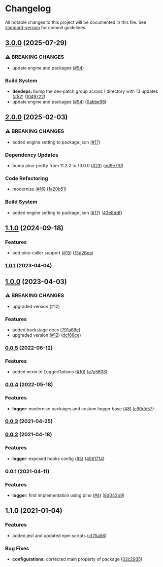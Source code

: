# Changelog

All notable changes to this project will be documented in this file. See [standard-version](https://github.com/conventional-changelog/standard-version) for commit guidelines.

## [3.0.0](https://github.com/MapColonies/js-logger/compare/v2.0.0...v3.0.0) (2025-07-29)


### ⚠ BREAKING CHANGES

* update engine and packages ([#54](https://github.com/MapColonies/js-logger/issues/54))

### Build System

* **devdeps:** bump the dev-patch group across 1 directory with 13 updates ([#52](https://github.com/MapColonies/js-logger/issues/52)) ([1049722](https://github.com/MapColonies/js-logger/commit/104972216e2420cfbb5db1ce6cf7873232794a03))
* update engine and packages ([#54](https://github.com/MapColonies/js-logger/issues/54)) ([0abbe98](https://github.com/MapColonies/js-logger/commit/0abbe9859672562490a7f9004b4cc823931fe943))

## [2.0.0](https://github.com/MapColonies/js-logger/compare/v1.1.0...v2.0.0) (2025-02-03)


### ⚠ BREAKING CHANGES

* added engine setting to package.json ([#17](https://github.com/MapColonies/js-logger/issues/17))

### Dependency Updates

* bump pino-pretty from 11.2.2 to 13.0.0 ([#23](https://github.com/MapColonies/js-logger/issues/23)) ([ed9e7f0](https://github.com/MapColonies/js-logger/commit/ed9e7f0b1c1c7410d93f337ecf40d9ba9c459737))


### Code Refactoring

* modernize ([#16](https://github.com/MapColonies/js-logger/issues/16)) ([1a20b51](https://github.com/MapColonies/js-logger/commit/1a20b518a673671cf0996c3cdc2b3723ebe52df1))


### Build System

* added engine setting to package.json ([#17](https://github.com/MapColonies/js-logger/issues/17)) ([43e8ddf](https://github.com/MapColonies/js-logger/commit/43e8ddfaffbc5edb4e57d1aba165c83623d489b0))

## [1.1.0](https://github.com/MapColonies/js-logger/compare/v1.0.1...v1.1.0) (2024-09-18)


### Features

* add pino-caller support ([#15](https://github.com/MapColonies/js-logger/issues/15)) ([f3d26ea](https://github.com/MapColonies/js-logger/commit/f3d26ea8f2aebf72c6c6fe7f6c9e5f51f02ef6c7))

### [1.0.1](https://github.com/MapColonies/js-logger/compare/v1.0.0...v1.0.1) (2023-04-04)

## [1.0.0](https://github.com/MapColonies/js-logger/compare/v0.0.5...v1.0.0) (2023-04-03)


### ⚠ BREAKING CHANGES

* upgraded version (#12)

### Features

* added backstage docs ([791a66e](https://github.com/MapColonies/js-logger/commit/791a66e0e21f58d5b8051e4a102e68aa34daab4f))
* upgraded version ([#12](https://github.com/MapColonies/js-logger/issues/12)) ([dcf88ce](https://github.com/MapColonies/js-logger/commit/dcf88ce2d21f7a344530c80a047ab03f70580b4e))

### [0.0.5](https://github.com/MapColonies/js-logger/compare/v0.0.4...v0.0.5) (2022-06-12)


### Features

* added mixin to LoggerOptions ([#10](https://github.com/MapColonies/js-logger/issues/10)) ([a7a5603](https://github.com/MapColonies/js-logger/commit/a7a560368f6c396bc37648742f710595e73663e3))

### [0.0.4](https://github.com/MapColonies/js-logger/compare/v0.0.3...v0.0.4) (2022-05-18)


### Features

* **logger:** modernise packages and custom logger base ([#8](https://github.com/MapColonies/js-logger/issues/8)) ([c90db57](https://github.com/MapColonies/js-logger/commit/c90db57fc177edfaf17e42b039e05f04a79d345e))

### [0.0.3](https://github.com/MapColonies/js-logger/compare/v0.0.2...v0.0.3) (2021-04-25)

### [0.0.2](https://github.com/MapColonies/js-logger/compare/v0.0.1...v0.0.2) (2021-04-18)


### Features

* **logger:** exposed hooks config ([#5](https://github.com/MapColonies/js-logger/issues/5)) ([4561714](https://github.com/MapColonies/js-logger/commit/456171460f681421bba7fca539e211871e0e0ba7))

### 0.0.1 (2021-04-11)


### Features

* **logger:** first implementation using pino ([#4](https://github.com/MapColonies/js-logger/issues/4)) ([8d042b9](https://github.com/MapColonies/js-logger/commit/8d042b973ee164ff16521da9d8e4f8003dc6d8e6))

## 1.1.0 (2021-01-04)


### Features

* added jest and updated npm scripts ([cf75a56](https://github.com/MapColonies/ts-npm-package-boilerplate/commit/cf75a567f51824081771739d772384f1d7d7ef98))


### Bug Fixes

* **configurations:** corrected main property of package ([02c2935](https://github.com/MapColonies/ts-npm-package-boilerplate/commit/02c293510df9c5f5b626113a742788255322058c))
